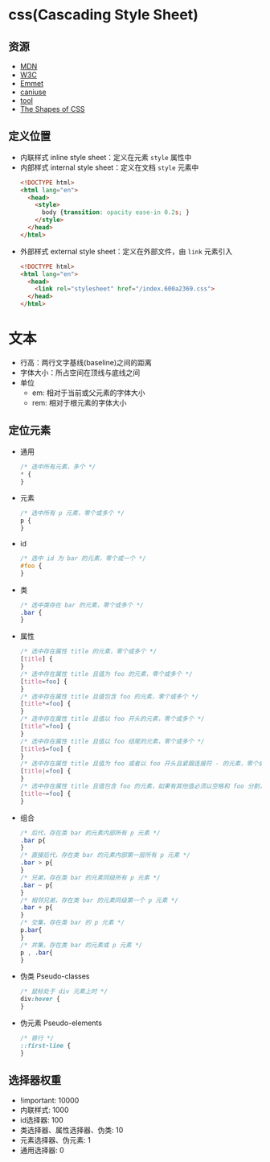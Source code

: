 # css(Cascading Style Sheet)

## 资源

- [MDN](https://developer.mozilla.org/en-US/)
- [W3C](https://www.w3.org)
- [Emmet](https://docs.emmet.io/cheat-sheet/)
- [caniuse](https://caniuse.com)
- [tool](https://html-css-js.com/)
- [The Shapes of CSS](https://css-tricks.com/the-shapes-of-css/)

## 定义位置

- 内联样式 inline style sheet：定义在元素 `style` 属性中
- 内部样式 internal style sheet：定义在文档 `style` 元素中
  ```html
  <!DOCTYPE html>
  <html lang="en">
    <head>
      <style>
        body {transition: opacity ease-in 0.2s; }
      </style>
    </head>
  </html>
  ```
- 外部样式 external style sheet：定义在外部文件，由 `link` 元素引入
  ```html
  <!DOCTYPE html>
  <html lang="en">
    <head>
      <link rel="stylesheet" href="/index.600a2369.css">
    </head>
  </html>
  ```

# 文本

- 行高：两行文字基线(baseline)之间的距离
- 字体大小：所占空间在顶线与底线之间
- 单位
  - em: 相对于当前或父元素的字体大小
  - rem: 相对于根元素的字体大小

## 定位元素

- 通用
  ```css
  /* 选中所有元素，多个 */
  * {
  }
  ```
- 元素
  ```css
  /* 选中所有 p 元素，零个或多个 */
  p {
  }
  ```
- id
  ```css
  /* 选中 id 为 bar 的元素，零个或一个 */
  #foo {
  }
  ```
- 类
  ```css
  /* 选中类存在 bar 的元素，零个或多个 */
  .bar {
  }
  ```
- 属性
  ```css
  /* 选中存在属性 title 的元素，零个或多个 */
  [title] {
  }
  /* 选中存在属性 title 且值为 foo 的元素，零个或多个 */
  [title=foo] {
  }
  /* 选中存在属性 title 且值包含 foo 的元素，零个或多个 */
  [title*=foo] {
  }
  /* 选中存在属性 title 且值以 foo 开头的元素，零个或多个 */
  [title^=foo] {
  }
  /* 选中存在属性 title 且值以 foo 结尾的元素，零个或多个 */
  [title$=foo] {
  }
  /* 选中存在属性 title 且值为 foo 或者以 foo 开头且紧跟连接符 - 的元素，零个或多个 */
  [title|=foo] {
  }
  /* 选中存在属性 title 且值包含 foo 的元素，如果有其他值必须以空格和 foo 分割，零个或多个 */
  [title~=foo] {
  }
  ```
- 组合
  ```css
  /* 后代，存在类 bar 的元素内部所有 p 元素 */
  .bar p{
  }
  /* 直接后代，存在类 bar 的元素内部第一层所有 p 元素 */
  .bar > p{
  }
  /* 兄弟，存在类 bar 的元素同级所有 p 元素 */
  .bar ~ p{
  }
  /* 相邻兄弟，存在类 bar 的元素同级第一个 p 元素 */
  .bar + p{
  }
  /* 交集，存在类 bar 的 p 元素 */
  p.bar{
  }
  /* 并集，存在类 bar 的元素或 p 元素 */
  p , .bar{
  }
  ```
- 伪类 Pseudo-classes
  ```css
  /* 鼠标处于 div 元素上时 */
  div:hover {
  }
  ```
- 伪元素 Pseudo-elements
  ```css
  /* 首行 */
  ::first-line {
  }
  ```

## 选择器权重

- !important: 10000
- 内联样式: 1000
- id选择器: 100
- 类选择器、属性选择器、伪类: 10
- 元素选择器、伪元素: 1
- 通用选择器: 0
